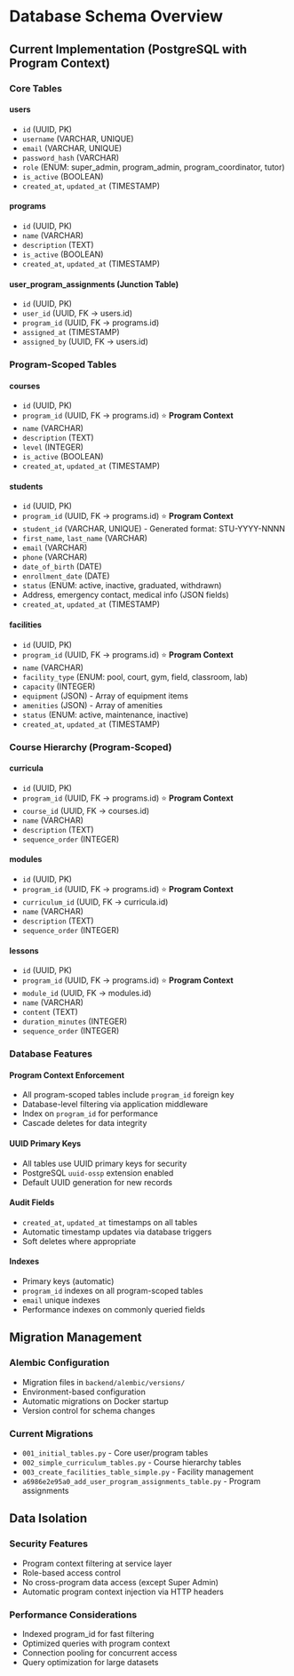 # Database Schema Overview

## Current Implementation (PostgreSQL with Program Context)

### Core Tables

#### **users**
- `id` (UUID, PK)
- `username` (VARCHAR, UNIQUE)
- `email` (VARCHAR, UNIQUE)
- `password_hash` (VARCHAR)
- `role` (ENUM: super_admin, program_admin, program_coordinator, tutor)
- `is_active` (BOOLEAN)
- `created_at`, `updated_at` (TIMESTAMP)

#### **programs**
- `id` (UUID, PK)
- `name` (VARCHAR)
- `description` (TEXT)
- `is_active` (BOOLEAN)
- `created_at`, `updated_at` (TIMESTAMP)

#### **user_program_assignments** (Junction Table)
- `id` (UUID, PK)
- `user_id` (UUID, FK → users.id)
- `program_id` (UUID, FK → programs.id)
- `assigned_at` (TIMESTAMP)
- `assigned_by` (UUID, FK → users.id)

### Program-Scoped Tables

#### **courses**
- `id` (UUID, PK)
- `program_id` (UUID, FK → programs.id) ⭐ **Program Context**
- `name` (VARCHAR)
- `description` (TEXT)
- `level` (INTEGER)
- `is_active` (BOOLEAN)
- `created_at`, `updated_at` (TIMESTAMP)

#### **students**
- `id` (UUID, PK)
- `program_id` (UUID, FK → programs.id) ⭐ **Program Context**
- `student_id` (VARCHAR, UNIQUE) - Generated format: STU-YYYY-NNNN
- `first_name`, `last_name` (VARCHAR)
- `email` (VARCHAR)
- `phone` (VARCHAR)
- `date_of_birth` (DATE)
- `enrollment_date` (DATE)
- `status` (ENUM: active, inactive, graduated, withdrawn)
- Address, emergency contact, medical info (JSON fields)
- `created_at`, `updated_at` (TIMESTAMP)

#### **facilities**
- `id` (UUID, PK)
- `program_id` (UUID, FK → programs.id) ⭐ **Program Context**
- `name` (VARCHAR)
- `facility_type` (ENUM: pool, court, gym, field, classroom, lab)
- `capacity` (INTEGER)
- `equipment` (JSON) - Array of equipment items
- `amenities` (JSON) - Array of amenities
- `status` (ENUM: active, maintenance, inactive)
- `created_at`, `updated_at` (TIMESTAMP)

### Course Hierarchy (Program-Scoped)

#### **curricula**
- `id` (UUID, PK)
- `program_id` (UUID, FK → programs.id) ⭐ **Program Context**
- `course_id` (UUID, FK → courses.id)
- `name` (VARCHAR)
- `description` (TEXT)
- `sequence_order` (INTEGER)

#### **modules**
- `id` (UUID, PK)
- `program_id` (UUID, FK → programs.id) ⭐ **Program Context**
- `curriculum_id` (UUID, FK → curricula.id)
- `name` (VARCHAR)
- `description` (TEXT)
- `sequence_order` (INTEGER)

#### **lessons**
- `id` (UUID, PK)
- `program_id` (UUID, FK → programs.id) ⭐ **Program Context**
- `module_id` (UUID, FK → modules.id)
- `name` (VARCHAR)
- `content` (TEXT)
- `duration_minutes` (INTEGER)
- `sequence_order` (INTEGER)

### Database Features

#### **Program Context Enforcement**
- All program-scoped tables include `program_id` foreign key
- Database-level filtering via application middleware
- Index on `program_id` for performance
- Cascade deletes for data integrity

#### **UUID Primary Keys**
- All tables use UUID primary keys for security
- PostgreSQL `uuid-ossp` extension enabled
- Default UUID generation for new records

#### **Audit Fields**
- `created_at`, `updated_at` timestamps on all tables
- Automatic timestamp updates via database triggers
- Soft deletes where appropriate

#### **Indexes**
- Primary keys (automatic)
- `program_id` indexes on all program-scoped tables
- `email` unique indexes
- Performance indexes on commonly queried fields

## Migration Management

### Alembic Configuration
- Migration files in `backend/alembic/versions/`
- Environment-based configuration
- Automatic migrations on Docker startup
- Version control for schema changes

### Current Migrations
- `001_initial_tables.py` - Core user/program tables
- `002_simple_curriculum_tables.py` - Course hierarchy tables
- `003_create_facilities_table_simple.py` - Facility management
- `a6986e2e95a0_add_user_program_assignments_table.py` - Program assignments

## Data Isolation

### Security Features
- Program context filtering at service layer
- Role-based access control
- No cross-program data access (except Super Admin)
- Automatic program context injection via HTTP headers

### Performance Considerations
- Indexed program_id for fast filtering
- Optimized queries with program context
- Connection pooling for concurrent access
- Query optimization for large datasets